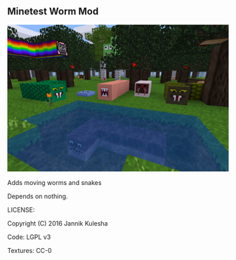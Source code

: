 Minetest Worm Mod
--------------------------
![screenshot](https://github.com/gejan/worm/blob/master/screenshot.png?raw=true)

Adds moving worms and snakes

Depends on nothing.


LICENSE:

Copyright (C) 2016 Jannik Kulesha 

Code: 
LGPL v3

Textures: 
CC-0
  